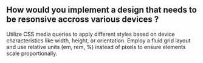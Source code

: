 ## How would you implement a design that needs to be resonsive accross various devices ?
Utilize CSS media queries to apply different styles based on device characteristics like width, height, or orientation. Employ a fluid grid layout and use relative units (em, rem, %) instead of pixels to ensure elements scale proportionally.
